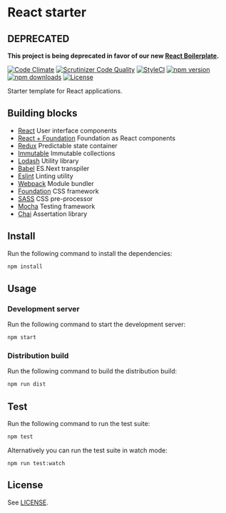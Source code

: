 # React starter

## DEPRECATED

**This project is being deprecated in favor of our new [React Boilerplate](https://github.com/nordsoftware/react-boilerplate/).**

[![Code Climate](https://codeclimate.com/github/nordsoftware/react-starter/badges/gpa.svg)](https://codeclimate.com/github/nordsoftware/react-starter)
[![Scrutinizer Code Quality](https://scrutinizer-ci.com/g/nordsoftware/react-starter/badges/quality-score.png?b=master)](https://scrutinizer-ci.com/g/nordsoftware/react-starter/?branch=master)
[![StyleCI](https://styleci.io/repos/47612236/shield?style=flat)](https://styleci.io/repos/47612236)
[![npm version](https://img.shields.io/npm/v/react-starter.svg)](https://www.npmjs.com/package/react-starter)
[![npm downloads](https://img.shields.io/npm/dt/react-starter.svg)](https://www.npmjs.com/package/react-starter)
[![License](https://img.shields.io/badge/license-MIT-blue.svg)](LICENSE)

Starter template for React applications.

## Building blocks

- [React](https://facebook.github.io/react/) User interface components
- [React + Foundation](https://github.com/nordsoftware/react-foundation/) Foundation as React components  
- [Redux](http://redux.js.org/) Predictable state container
- [Immutable](https://facebook.github.io/immutable-js/) Immutable collections
- [Lodash](https://lodash.com/) Utility library
- [Babel](https://babeljs.io/) ES.Next transpiler
- [Eslint](http://eslint.org/) Linting utility
- [Webpack](https://webpack.github.io/) Module bundler
- [Foundation](http://foundation.zurb.com/sites.html) CSS framework
- [SASS](http://sass-lang.com/) CSS pre-processor
- [Mocha](https://mochajs.org/) Testing framework
- [Chai](http://chaijs.com/) Assertation library

## Install

Run the following command to install the dependencies:

```bash
npm install
```

## Usage

### Development server

Run the following command to start the development server:

```bash
npm start
```

### Distribution build

Run the following command to build the distribution build:

```bash
npm run dist
```

## Test

Run the following command to run the test suite:

```bash
npm test
```

Alternatively you can run the test suite in watch mode:

```
npm run test:watch
```

## License

See [LICENSE](LICENSE).
